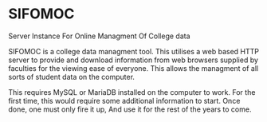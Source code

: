 # SIFOMOC
Server Instance For Online Managment Of College data

SIFOMOC is a college data managment tool. This utilises a web based HTTP server to provide and download information from web browsers supplied by faculties for the viewing ease of everyone. This allows the managment of all sorts of student data on the computer.

This requires MySQL or MariaDB installed on the computer to work. For the first time, this would require some additional information to start. Once done, one must only fire it up, And use it for the rest of the years to come.
